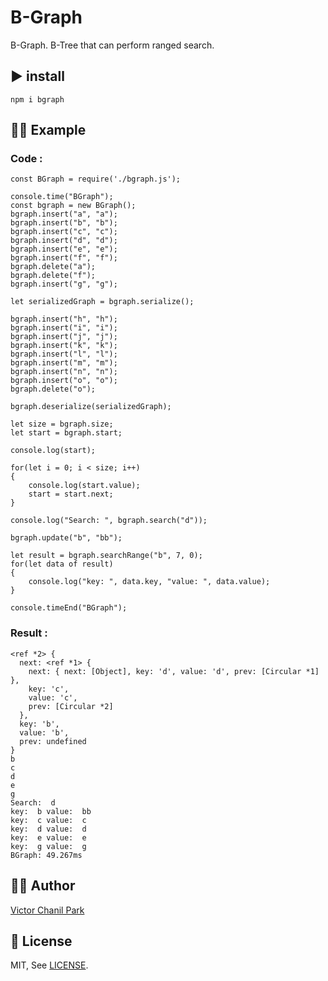 # B-Graph
B-Graph. B-Tree that can perform ranged search.

## ▶️ install
```
npm i bgraph
```

## 👩‍🎓 Example
### Code :
```
const BGraph = require('./bgraph.js');

console.time("BGraph");
const bgraph = new BGraph();
bgraph.insert("a", "a");
bgraph.insert("b", "b");
bgraph.insert("c", "c");
bgraph.insert("d", "d");
bgraph.insert("e", "e");
bgraph.insert("f", "f");
bgraph.delete("a");
bgraph.delete("f");
bgraph.insert("g", "g");

let serializedGraph = bgraph.serialize();

bgraph.insert("h", "h");
bgraph.insert("i", "i");
bgraph.insert("j", "j");
bgraph.insert("k", "k");
bgraph.insert("l", "l");
bgraph.insert("m", "m");
bgraph.insert("n", "n");
bgraph.insert("o", "o");
bgraph.delete("o");

bgraph.deserialize(serializedGraph);

let size = bgraph.size;
let start = bgraph.start;

console.log(start);

for(let i = 0; i < size; i++)
{
    console.log(start.value);
    start = start.next;
}

console.log("Search: ", bgraph.search("d"));

bgraph.update("b", "bb");

let result = bgraph.searchRange("b", 7, 0);
for(let data of result)
{
    console.log("key: ", data.key, "value: ", data.value);
}

console.timeEnd("BGraph");
```
### Result :
```
<ref *2> {
  next: <ref *1> {
    next: { next: [Object], key: 'd', value: 'd', prev: [Circular *1] },
    key: 'c',
    value: 'c',
    prev: [Circular *2]
  },
  key: 'b',
  value: 'b',
  prev: undefined
}
b
c
d
e
g
Search:  d
key:  b value:  bb
key:  c value:  c
key:  d value:  d
key:  e value:  e
key:  g value:  g
BGraph: 49.267ms
```


## 👨‍💻 Author
[Victor Chanil Park](https://github.com/opdev1004)

## 💯 License
MIT, See [LICENSE](./LICENSE).